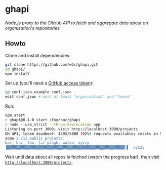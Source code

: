 # ghapi

*Node.js proxy to the GitHub API to fetch and aggregate data about an organisation's repositories*

## Howto

Clone and install dependencies:

```bash
git clone https://github.com/w3c/ghapi.git
cd ghapi/
npm install
```

Set up (you'll need a [GitHub access token](https://github.com/settings/tokens)):

```bash
cp conf.json.example conf.json
edit conf.json # edit at least "organisation" and "token"
```

Run:

```bash
npm start
> ghapi@0.1.0 start /foo/bar/ghapi
> node --use_strict --throw-deprecation app
Listening on port 3000; visit http://localhost:3000/projects
GH API, token deadbeef: 4593/5000 (92%) requests available; resets in 58′36″
acme's 713 public projects:
bar, baz, foo, […] plugh, waldo, xyzzy
▐▓▓▓▓▓▓▓▓▓▓▓▓▓▓▓▓▓▓▓▓▓▓▓▓▓▓▓▓▓▓▓▓▓▓▓▓▓▓▓▓▓▓▓▓▓▓▓▓▓▓▓▓▓░▌  xyzzy
```

Wait until data about all repos is fetched (watch the progress bar), then visit [`http://localhost:3000/projects`](http://localhost:3000/projects).
